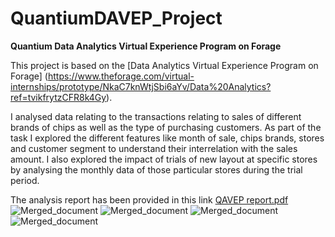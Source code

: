 # QuantiumDAVEP_Project
**Quantium Data Analytics Virtual Experience Program on Forage**

This project is based on the [Data Analytics Virtual Experience Program on Forage] (https://www.theforage.com/virtual-internships/prototype/NkaC7knWtjSbi6aYv/Data%20Analytics?ref=tvikfrytzCFR8k4Gy).

I analysed data relating to the transactions relating to sales of different brands of chips as well as the type of purchasing customers. As part of the task I explored the different features like month of sale, chips brands, stores and customer segment to understand their interrelation with the sales amount. I also explored the impact of trials of new layout at specific stores by analysing the monthly data of those particular stores during the trial period.

The analysis report has been provided in this link [QAVEP report.pdf](https://github.com/ShaunakS29/QuantiumDAVEP_Project/files/9711440/QAVEP.report.pdf)
![Merged_document](https://user-images.githubusercontent.com/73962402/193951804-ada78a3c-92c4-4961-9f1b-464629c12b42.png)
![Merged_document](https://user-images.githubusercontent.com/73962402/193952010-f71bc7c3-7543-4e61-b895-fd4563377c8c.png)
![Merged_document](https://user-images.githubusercontent.com/73962402/193952682-0302a621-2c49-41bb-aba4-90fd9b818c5d.png)
![Merged_document](https://user-images.githubusercontent.com/73962402/193952854-08cc3752-c8b1-4a49-8cbd-495b64acfc0b.png)
